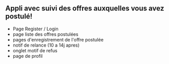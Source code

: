 ## Appli avec suivi des offres auxquelles vous avez postulé!

- Page Register / Login
- page liste des offres postulées
- pages d'enregistrement de l'offre postulée
- notif de relance (10 a 14j apres)
- onglet motif de refus
- page de profil
